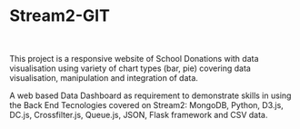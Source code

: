 <h1> Stream2-GIT </h1>
<br>
<p>	This project is a responsive website of School Donations with data visualisation using variety of chart types (bar, pie) covering data visualisation, manipulation and integration of data.</p>

<p>	A web based Data Dashboard as requirement to demonstrate skills in using the Back End Tecnologies covered on Stream2: MongoDB, Python, D3.js, DC.js, Crossfilter.js, Queue.js, JSON, Flask framework and CSV data. </p>
